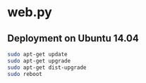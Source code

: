 <!-- -
Title: web.py
Description: Notes and links on the web.py framework
First Published: 2015-11-01
- -->

web.py
======

Deployment on Ubuntu 14.04
--------------------------

```bash
sudo apt-get update
sudo apt-get upgrade
sudo apt-get dist-upgrade
sudo reboot
```

